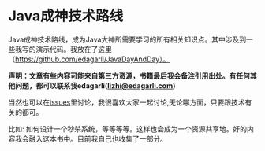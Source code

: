 # Java成神技术路线

Java成神技术路线，成为Java大神所需要学习的所有相关知识点。其中涉及到一些我写的演示代码。我放在了这里（https://github.com/edagarli/JavaDayAndDay）。

**声明：文章有些内容可能来自第三方资源，书籍最后我会备注引用出处。有任何其他问题，都可以联系我edagarli(lizhi@edagarli.com)**

当然也可以在[issues](https://github.com/edagarli/java-route/issues)里讨论，我很喜欢大家一起讨论,无论哪方面，只要跟技术有关的都可。

比如: 如何设计一个秒杀系统，等等等等。这样也会成为一个资源共享地。好的内容我会融入这本书中。目前我自己也收集了一部分。
